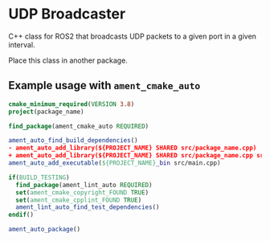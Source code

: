 # UDP Broadcaster

C++ class for ROS2 that broadcasts UDP packets to a given port in a given interval.

Place this class in another package.

## Example usage with `ament_cmake_auto`

```cmake
cmake_minimum_required(VERSION 3.8)
project(package_name)

find_package(ament_cmake_auto REQUIRED)

ament_auto_find_build_dependencies()
- ament_auto_add_library(${PROJECT_NAME} SHARED src/package_name.cpp)
+ ament_auto_add_library(${PROJECT_NAME} SHARED src/package_name.cpp src/udp_broadcaster.cpp)
ament_auto_add_executable(${PROJECT_NAME}_bin src/main.cpp)

if(BUILD_TESTING)
  find_package(ament_lint_auto REQUIRED)
  set(ament_cmake_copyright_FOUND TRUE)
  set(ament_cmake_cpplint_FOUND TRUE)
  ament_lint_auto_find_test_dependencies()
endif()

ament_auto_package()
```
